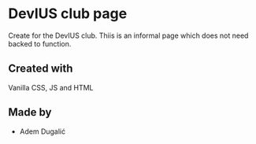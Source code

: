 # DevIUS club page

Create for the DevIUS club. Thiis is an informal page which does not need backed to function.

## Created with

Vanilla CSS, JS and HTML

## Made by
- Adem Dugalić
